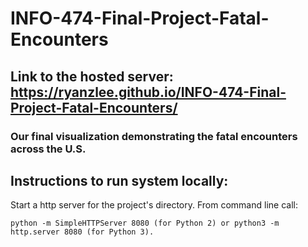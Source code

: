 # INFO-474-Final-Project-Fatal-Encounters
## Link to the hosted server: https://ryanzlee.github.io/INFO-474-Final-Project-Fatal-Encounters/
### Our final visualization demonstrating the fatal encounters across the U.S.
## Instructions to run system locally: 
Start a http server for the project's directory. From command line call:
```
python -m SimpleHTTPServer 8080 (for Python 2) or python3 -m http.server 8080 (for Python 3).
```
